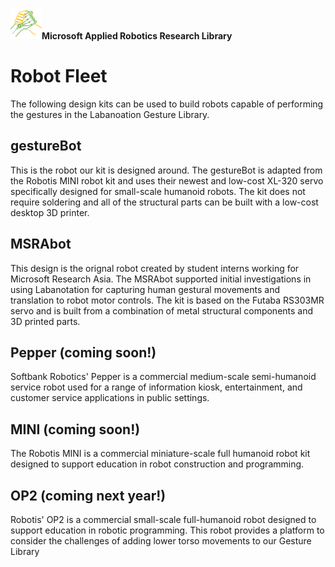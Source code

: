![MARR_logo.png](MARR_logo.png)**Microsoft Applied Robotics Research Library**

# **Robot Fleet**
The following design kits can be used to build robots capable of performing the gestures in the Labanoation Gesture Library.

## **gestureBot**
This is the robot our kit is designed around. The gestureBot is adapted from the Robotis MINI robot kit and uses their newest and low-cost XL-320 servo specifically designed for small-scale humanoid robots. The kit does not require soldering and all of the structural parts can be built with a low-cost desktop 3D printer.

## **MSRAbot**
This design is the orignal robot created by student interns working for Microsoft Research Asia. The MSRAbot supported initial investigations in using Labanotation for capturing human gestural movements and translation to robot motor controls. The kit is based on the Futaba RS303MR servo and is built from a combination of metal structural components and 3D printed parts.

## **Pepper** (coming soon!)
Softbank Robotics' Pepper is a commercial medium-scale semi-humanoid service robot used for a range of information kiosk, entertainment, and customer service applications in public settings.

## **MINI** (coming soon!)
The Robotis MINI is a commercial miniature-scale full humanoid robot kit designed to support education in robot construction and programming.

## **OP2** (coming next year!)
Robotis' OP2 is a commercial small-scale full-humanoid robot designed to support education in robotic programming. This robot provides a platform to consider the challenges of adding lower torso movements to our Gesture Library